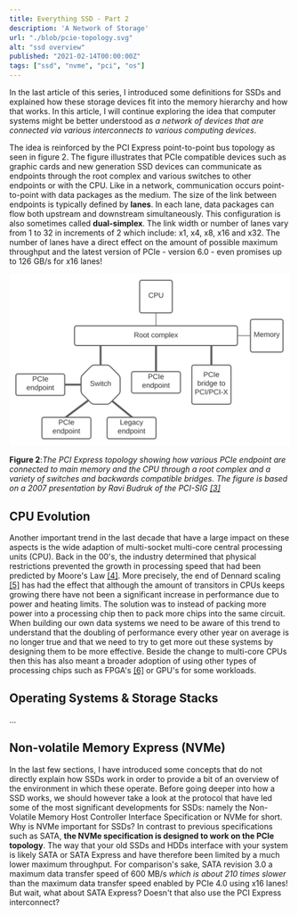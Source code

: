 ```yaml
---
title: Everything SSD - Part 2
description: 'A Network of Storage'
url: "./blob/pcie-topology.svg"
alt: "ssd overview"
published: "2021-02-14T00:00:00Z"
tags: ["ssd", "nvme", "pci", "os"]
---
```


In the last article of this series, I introduced some definitions for SSDs and explained how these storage devices fit into the memory hierarchy and how that works. In this article, I will continue exploring the idea that computer systems might be better understood as *a network of devices that are connected via various interconnects to various computing devices*. 

The idea is reinforced by the PCI Express point-to-point bus topology as seen in figure 2. The figure illustrates that PCIe compatible devices such as graphic cards and new generation SSD devices can communicate as endpoints through the root complex and various switches to other endpoints or with the CPU. Like in a network, communication occurs point-to-point with data packages as the medium. The size of the link between endpoints is typically defined by **lanes**. In each lane, data packages can flow both upstream and downstream simultaneously. This configuration is also sometimes called **dual-simplex**. The link width or number of lanes vary from 1 to 32 in increments of 2 which include: x1, x4, x8, x16 and x32. The number of lanes have a direct effect on the amount of possible maximum throughput and the latest version of PCIe - version 6.0 - even promises up to 126 GB/s for x16 lanes!

<img alt="PCIe Topology" src="./blob/pcie-topology.svg" class="img-fluid p-1">

**Figure 2**:*The PCI Express topology showing how various PCIe endpoint are connected to main memory and the CPU through a root complex and a variety of switches and backwards compatible bridges. The figure is based on a  2007 presentation by Ravi Budruk of the PCI-SIG [[3]](https://web.archive.org/web/20140715120034/http://www.pcisig.com/developers/main/training_materials/get_document?doc_id=4e00a39acaa5c5a8ee44ebb07baba982e5972c67)*

## CPU Evolution
Another important trend in the last decade that have a large impact on these aspects is the wide adaption of multi-socket multi-core central processing units (CPU). Back in the 00's, the industry determined that physical restrictions prevented the growth in processing speed that had been predicted by Moore's Law [[4]](https://en.wikipedia.org/wiki/Moore%27s_law). More precisely, the end of Dennard scaling [[5]](https://en.wikipedia.org/wiki/Dennard_scaling) has had the effect that although the amount of transitors in CPUs keeps growing there have not been a significant increase in performance due to power and heating limits. The solution was to instead of packing more power into a processing chip then to pack more chips into the same circuit. When building our own data systems we need to be aware of this trend to understand that the doubling of performance every other year on average is no longer true and that we need to try to get more out these systems by designing them to be more effective. Beside the change to multi-core CPUs then this has also meant a broader adoption of using other types of processing chips such as FPGA's [[6]](https://en.wikipedia.org/wiki/Field-programmable_gate_array) or GPU's for some workloads.

## Operating Systems & Storage Stacks
...

## Non-volatile Memory Express (NVMe)
In the last few sections, I have introduced some concepts that do not directly explain how SSDs work in order to provide a bit of an overview of the environment in which these operate. Before going deeper into how a SSD works, we should however take a look at the protocol that have led some of the most significant developments for SSDs: namely the Non-Volatile Memory Host Controller Interface Specification or NVMe for short. Why is NVMe important for SSDs? In contrast to previous specifications such as SATA, **the NVMe specification is designed to work on the PCIe topology**. The way that your old SSDs and HDDs interface with your system is likely SATA or SATA Express and have therefore been limited by a much lower maximum throughput. For comparison's sake, SATA revision 3.0 a maximum data transfer speed of 600 MB/s *which is about 210 times slower* than the maximum data transfer speed enabled by PCIe 4.0 using x16 lanes! But wait, what about SATA Express? Doesn't that also use the PCI Express interconnect?